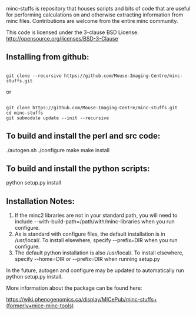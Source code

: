 minc-stuffs is repository that houses scripts and bits of code that are useful for performing calculations on and otherwise extracting information from minc files. Contributions are welcome from the entire minc community. 

This code is licensed under the 3-clause BSD License. 
http://opensource.org/licenses/BSD-3-Clause

Installing from github:
-----------------------
<pre><code>
git clone --recursive https://github.com/Mouse-Imaging-Centre/minc-stuffs.git
</pre></code>
or
<pre><code>
git clone https://github.com/Mouse-Imaging-Centre/minc-stuffs.git
cd minc-stuffs
git submodule update --init --recursive
</pre></code>

To build and install the perl and src code:
------------------------------------------
./autogen.sh
./configure
make
make install

To build and install the python scripts:
---------------------------------------
python setup.py install

Installation Notes:
-------------------
1. If the minc2 libraries are not in your standard path, you will need to include --with-build-path=/path/with/minc-libraries when you run configure.
2. As is standard with configure files, the default installation is in /usr/local/. To install elsewhere, specify --prefix=DIR when you run configure.
3. The default python installation is also /usr/local/. To install elsewhere, specify --home=DIR or --prefix=DIR when running setup.py 

In the future, autogen and configure may be updated to automatically run python setup.py install. 

More information about the package can be found here:

https://wiki.phenogenomics.ca/display/MICePub/minc-stuffs+(formerly+mice-minc-tools)
